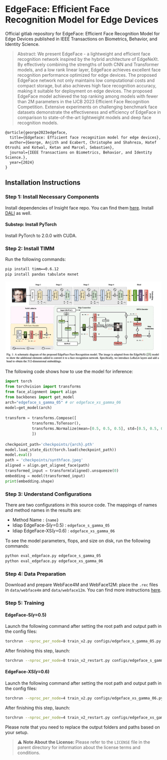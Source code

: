 

# EdgeFace: Efficient Face Recognition Model for Edge Devices

Official gitlab repository for EdgeFace: Efficient Face Recognition Model for Edge Devices 
published in IEEE Transactions on Biometrics, Behavior, and Identity Science.


> Abstract: We present EdgeFace - a lightweight and efficient face recognition network inspired by the hybrid architecture of EdgeNeXt. By effectively combining the strengths of both CNN and Transformer models, and a low rank linear layer, EdgeFace achieves excellent face recognition performance optimized for edge devices. The proposed EdgeFace network not only maintains low computational costs and compact storage, but also achieves high face recognition accuracy, making it suitable for deployment on edge devices. The proposed EdgeFace model achieved the top ranking among models with fewer than 2M parameters in the IJCB 2023 Efficient Face Recognition Competition. Extensive experiments on challenging benchmark face datasets demonstrate the effectiveness and efficiency of EdgeFace in comparison to state-of-the-art lightweight models and deep face recognition models.
```angular2html
@article{george2023edgeface,
  title={Edgeface: Efficient face recognition model for edge devices},
  author={George, Anjith and Ecabert, Christophe and Shahreza, Hatef Otroshi and Kotwal, Ketan and Marcel, Sebastien},
  journal={IEEE Transactions on Biometrics, Behavior, and Identity Science.},
  year={2024}
}
```

## Installation Instructions

### Step 1: Install Necessary Components

Install dependencies of Insight face repo. You can find them [here](https://github.com/deepinsight/insightface/tree/master/recognition/arcface_torch). Install [DALI](https://github.com/deepinsight/insightface/blob/master/recognition/arcface_torch/docs/install_dali.md) as well.

#### Substep: Install PyTorch

Install PyTorch to 2.0.0 with CUDA.

### Step 2: Install TIMM

Run the following commands:

```bash
pip install timm==0.6.12
pip install pandas tabulate mxnet
```


<img src="assets/edgeface.png"/>

The following code shows how to use the model for inference:
```python
import torch
from torchvision import transforms
from face_alignment import align
from backbones import get_model
arch="edgeface_s_gamma_05" # or edgeface_xs_gamma_06
model=get_model(arch)

transform = transforms.Compose([
            transforms.ToTensor(),
            transforms.Normalize(mean=[0.5, 0.5, 0.5], std=[0.5, 0.5, 0.5]),
            ])

checkpoint_path='checkpoints/{arch}.pth'
model.load_state_dict(torch.load(checkpoint_path))
model.eval()
path = 'checkpoints/synthface.jpeg'
aligned = align.get_aligned_face(path)
transformed_input = transform(aligned).unsqueeze(0)
embedding = model(transformed_input)
print(embedding.shape)

```




### Step 3: Understand Configurations

There are two configurations in this source code. The mappings of names and method names in the results are:

- Method Name : `{name}`
- Idiap EdgeFace-S(𝛾=0.5) : `edgeface_s_gamma_05`
- Idiap EdgeFace-XS(𝛾=0.6) : `edgeface_xs_gamma_06`

To see the model parameters, flops, and size on disk, run the following commands:

```bash
python eval_edgeface.py edgeface_s_gamma_05
python eval_edgeface.py edgeface_xs_gamma_06
```


### Step 4: Data Preparation

Download and prepare WebFace4M and WebFace12M: place the `.rec` files in `data/webface4m` and `data/webface12m`. You can find more instructions [here](https://github.com/deepinsight/insightface/blob/master/recognition/arcface_torch/docs/prepare_webface42m.md).

### Step 5: Training

#### EdgeFace-S(𝛾=0.5)

Launch the following command after setting the root path and output path in the config files:

```bash
torchrun --nproc_per_node=8 train_v2.py configs/edgeface_s_gamma_05.py
```
After finishing this step, launch:

```bash
torchrun --nproc_per_node=8 train_v2_restart.py configs/edgeface_s_gamma_05_restart.py
```

#### EdgeFace-XS(𝛾=0.6)

Launch the following command after setting the root path and output path in the config files:

```bash
torchrun --nproc_per_node=4 train_v2.py configs/edgeface_xs_gamma_06.py
```
After finishing this step, launch:

```bash
torchrun --nproc_per_node=4 train_v2_restart.py configs/edgeface_xs_gamma_06_restart.py
```



Please note that you need to replace the output folders and paths based on your setup.

> :warning: **Note About the License:** Please refer to the `LICENSE` file in the parent directory for information about the license terms and conditions.
